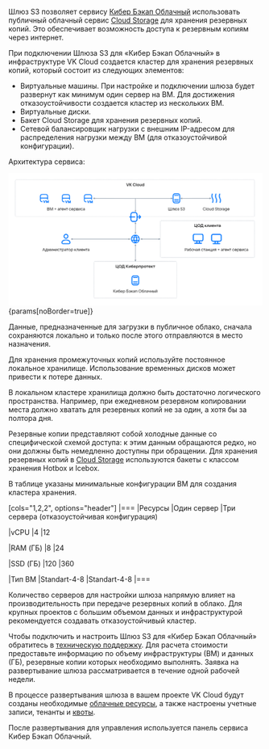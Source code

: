 Шлюз S3 позволяет сервису [Кибер Бэкап Облачный](/applications-and-services/marketplace/initial-configuration/cyber-backup-quick-start) использовать публичный облачный сервис [Cloud Storage](/ru/storage/s3) для хранения резервных копий. Это обеспечивает возможность доступа к резервным копиям через интернет.

При подключении Шлюзa S3 для «Кибер Бэкап Облачный» в инфраструктуре VK Cloud создается кластер для хранения резервных копий, который состоит из следующих элементов:

- Виртуальные машины. При настройке и подключении шлюза будет развернут как минимум один сервер на ВМ. Для достижения отказоустойчивости создается кластер из нескольких ВМ.
- Виртуальные диски.
- Бакет Cloud Storage для хранения резервных копий.
- Сетевой балансировщик нагрузки с внешним IP-адресом для распределения нагрузки между ВМ (для отказоустойчивой конфигурации).

Архитектура сервиса:

![Архитектура сервиса](./assets/cyber-s3.png){params[noBorder=true]}

Данные, предназначенные для загрузки в публичное облако, сначала сохраняются локально и только после этого отправляются в место назначения.

<err>
Для хранения промежуточных копий используйте постоянное локальное хранилище. Использование временных дисков может привести к потере данных.
</err>

В локальном кластере хранилища должно быть достаточно логического пространства. Например, при ежедневном резервном копировании места должно хватать для резервных копий не за один, а хотя бы за полтора дня.

Резервные копии представляют собой холодные данные со специфической схемой доступа: к этим данным обращаются редко, но они должны быть немедленно доступны при обращении. Для хранения резервных копий в [Cloud Storage](/ru/storage/s3) используются бакеты с классом хранения Hotbox и Icebox.

В таблице указаны минимальные конфигурации ВМ для создания кластера хранения.

[cols="1,2,2", options="header"]
|===
|Ресурсы
|Один сервер
|Три сервера (отказоустойчивая конфигурация)

|vCPU
|4
|12

|RAM (ГБ)
|8
|24

|SSD (ГБ)
|120
|360

|Тип ВМ
|Standart-4-8
|Standart-4-8
|===

Количество серверов для настройки шлюза напрямую влияет на производительность при передаче резервных копий в облако. Для крупных проектов с большим объемом данных и инфраструктурой рекомендуется создавать отказоустойчивый кластер.

Чтобы подключить и настроить Шлюз S3 для «Кибер Бэкап Облачный» обратитесь в [техническую поддержку](/ru/contacts). Для расчета стоимости предоставьте информацию по объему инфраструктуры (ВМ) и данных (ГБ), резервные копии которых необходимо выполнять. Заявка на развертывание шлюза рассматривается в течение одной рабочей недели.

В процессе развертывания шлюза в вашем проекте VK Cloud будут созданы необходимые [облачные ресурсы](../concepts/about), а также настроены учетные записи, тенанты и [квоты](/ru/tools-for-using-services/account/concepts/quotasandlimits).

После развертывания для управления используется панель сервиса Кибер Бэкап Облачный.
